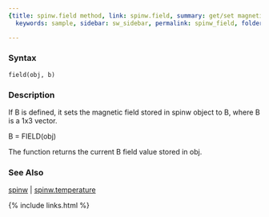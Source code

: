```yaml
---
{title: spinw.field method, link: spinw.field, summary: get/set magnetic field value,
  keywords: sample, sidebar: sw_sidebar, permalink: spinw_field, folder: spinw, mathjax: 'true'}

---
```


### Syntax

`field(obj, b)`

### Description

If B is defined, it sets the magnetic field stored in spinw object to B,
where B is a 1x3 vector.
 
B = FIELD(obj)
 
The function returns the current B field value stored in obj.
 

### See Also

[spinw](spinw) \| [spinw.temperature](spinw_temperature)

{% include links.html %}
